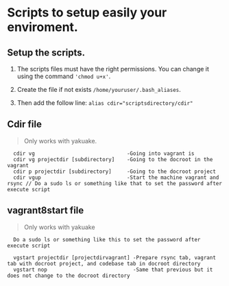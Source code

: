 # Scripts to setup easily your enviroment.

## Setup the scripts.

1. The scripts files must have the right permissions.
You can change it using the command `'chmod u+x'`.

2. Create the file if not exists `/home/youruser/.bash_aliases`.

3. Then add the follow line: `alias cdir="scriptsdirectory/cdir"`

## Cdir file
> Only works with yakuake.
```
  cdir vg                              -Going into vagrant is
  cdir vg projectdir [subdirectory]    -Going to the docroot in the vagrant
  cdir p projectdir [subdirectory]     -Going to the docroot project
  cdir vgup                            -Start the machine vagrant and rsync // Do a sudo ls or something like that to set the password after execute script
```

## vagrant8start file
> Only works with yakuake
```
  Do a sudo ls or something like this to set the password after execute script

  vgstart projectdir [projectdirvagrant] -Prepare rsync tab, vagrant tab with docroot project, and codebase tab in docroot directory
  vgstart nop                            -Same that previous but it does not change to the docroot directory
```

